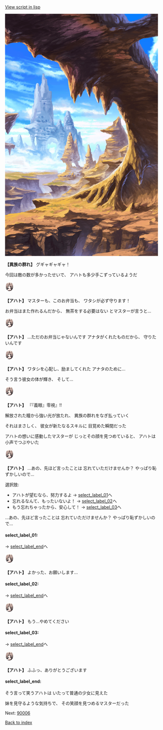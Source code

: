 [View script in lisp](../scripts/2027123.txt)

![wild.png](../images/backgrounds/wild.png)

**【異族の群れ】**
グギャギャギャ！

今回は敵の数が多かったせいで、
アハトも多少手こずっているようだ

<img src="../images/units/202711.png" alt="202711.png" height="34"/>

**【アハト】**
マスターも、このお弁当も、
ワタシが必ず守ります！

お弁当はまた作れるんだから、
無茶をする必要はない
とマスターが言うと…

<img src="../images/units/202711.png" alt="202711.png" height="34"/>

**【アハト】**
…ただのお弁当じゃないんです
アナタがくれたものだから、
守りたいんです

<img src="../images/units/202711.png" alt="202711.png" height="34"/>

**【アハト】**
ワタシを心配し、励ましてくれた
アナタのために…

そう言う彼女の体が輝き、
そして…

<img src="../images/units/202711.png" alt="202711.png" height="34"/>

**【アハト】**
『『義眼』零視』!!

解放された瞳から強い光が放たれ、
異族の群れをなぎ払っていく

それはまさしく、
彼女が新たなるスキルに
目覚めた瞬間だった

アハトの想いに感動したマスターが
じっとその顔を見つめていると、
アハトは小声でつぶやいた

<img src="../images/units/202711.png" alt="202711.png" height="34"/>

**【アハト】**
…あの、先ほど言ったことは
忘れていただけませんか？
やっぱり恥ずかしいので…

選択肢:
- アハトが望むなら、努力するよ → [select_label_01](#select_label_01)へ
- 忘れるなんて、もったいないよ！ → [select_label_02](#select_label_02)へ
- もう忘れちゃったから、安心して！ → [select_label_03](#select_label_03)へ

…あの、先ほど言ったことは
忘れていただけませんか？
やっぱり恥ずかしいので…

#### select_label_01:
 → [select_label_end](#select_label_end)へ

<img src="../images/units/202711.png" alt="202711.png" height="34"/>

**【アハト】**
よかった、お願いします…

#### select_label_02:
 → [select_label_end](#select_label_end)へ

<img src="../images/units/202711.png" alt="202711.png" height="34"/>

**【アハト】**
もう…やめてください

#### select_label_03:
 → [select_label_end](#select_label_end)へ

<img src="../images/units/202711.png" alt="202711.png" height="34"/>

**【アハト】**
ふふっ、ありがとうございます

#### select_label_end:

そう言って笑うアハトは
いたって普通の少女に見えた

妹を見守るような気持ちで、
その笑顔を見つめるマスターだった


Next: [90006](90006.md)

[Back to index](index.md)
